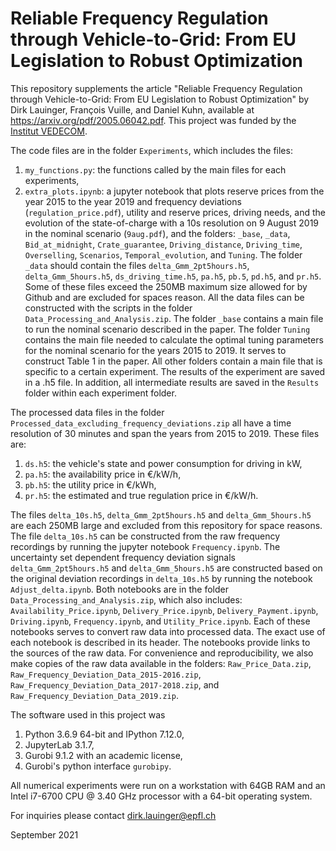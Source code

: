 # Reliable Frequency Regulation through Vehicle-to-Grid: From EU Legislation to Robust Optimization

This repository supplements the article "Reliable Frequency Regulation through Vehicle-to-Grid: From EU Legislation to Robust Optimization" by Dirk Lauinger, François Vuille, and Daniel Kuhn, available at https://arxiv.org/pdf/2005.06042.pdf. This project was funded by the [Institut VEDECOM](http://www.vedecom.fr/).

The code files are in the folder `Experiments`, which includes the files:
1. `my_functions.py`: the functions called by the main files for each experiments,
2. `extra_plots.ipynb`: a jupyter notebook that plots reserve prices from the year 2015 to the year 2019 and frequency deviations (`regulation_price.pdf`), utility and reserve prices, driving needs, and the evolution of the state-of-charge with a 10s resolution on 9 August 2019 in the nominal scenario (`9aug.pdf`),
and the folders: `_base`, `_data`, `Bid_at_midnight`, `Crate_guarantee`, `Driving_distance`, `Driving_time`, `Overselling`, `Scenarios`, `Temporal_evolution`, and `Tuning`.
The folder `_data` should contain the files `delta_Gmm_2pt5hours.h5`, `delta_Gmm_5hours.h5`, `ds_driving_time.h5`, `pa.h5`, `pb.5`, `pd.h5`, and `pr.h5`. Some of these files exceed the 250MB maximum size allowed for by Github and are excluded for spaces reason. All the data files can be constructed with the scripts in the folder `Data_Processing_and_Analysis.zip`.
The folder `_base` contains a main file to run the nominal scenario described in the paper. The folder `Tuning` contains the main file needed to calculate the optimal tuning parameters for the nominal scenario for the years 2015 to 2019. It serves to construct Table 1 in the paper.
All other folders contain a main file that is specific to a certain experiment. The results of the experiment are saved in a .h5 file. In addition, all intermediate results are saved in the `Results` folder within each experiment folder.

The processed data files in the folder `Processed_data_excluding_frequency_deviations.zip` all have a time resolution of 30 minutes and span the years from 2015 to 2019. These files are:
1. `ds.h5`: the vehicle's state and power consumption for driving in kW,
2. `pa.h5`: the availability price in €/kW/h,
3. `pb.h5`: the utility price in €/kWh,
4. `pr.h5`: the estimated and true regulation price in €/kW/h.

The files `delta_10s.h5`, `delta_Gmm_2pt5hours.h5` and `delta_Gmm_5hours.h5` are each 250MB large and excluded from this repository for space reasons. The file `delta_10s.h5` can be constructed from the raw frequency recordings by running the jupyter notebook `Frequency.ipynb`. The uncertainty set dependent frequency deviation signals `delta_Gmm_2pt5hours.h5` and `delta_Gmm_5hours.h5` are constructed based on the original deviation recordings in `delta_10s.h5` by running the notebook `Adjust_delta.ipynb`. Both notebooks are in the folder `Data_Processing_and_Analysis.zip`, which also includes: `Availability_Price.ipynb`, `Delivery_Price.ipynb`, `Delivery_Payment.ipynb`, `Driving.ipynb`, `Frequency.ipynb`, and `Utility_Price.ipynb`. Each of these notebooks serves to convert raw data into processed data. The exact use of each notebook is described in its header. The notebooks provide links to the sources of the raw data. For convenience and reproducibility, we also make copies of the raw data available in the folders: `Raw_Price_Data.zip`, `Raw_Frequency_Deviation_Data_2015-2016.zip`, `Raw_Frequency_Deviation_Data_2017-2018.zip`, and `Raw_Frequency_Deviation_Data_2019.zip`.

The software used in this project was
1. Python 3.6.9 64-bit and IPython 7.12.0,
2. JupyterLab 3.1.7,
3. Gurobi 9.1.2 with an academic license,
4. Gurobi's python interface `gurobipy`.

All numerical experiments were run on a workstation with 64GB RAM and an Intel i7-6700 CPU @ 3.40 GHz processor with a 64-bit operating system.

For inquiries please contact dirk.lauinger@epfl.ch

September 2021
